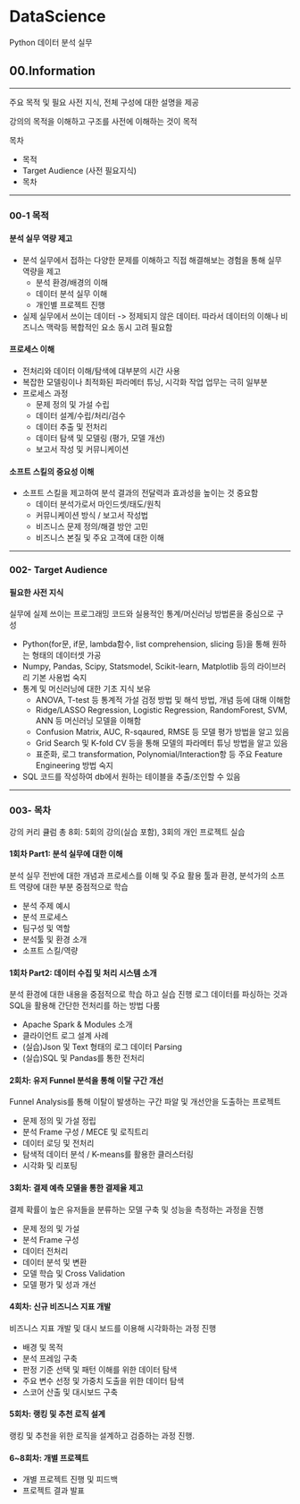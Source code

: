 # DataScience
Python 데이터 분석 실무

## 00.Information
-------------------------------------------------

주요 목적 및 필요 사전 지식, 전체 구성에 대한 설명을 제공

강의의 목적을 이해하고 구조를 사전에 이해하는 것이 목적

목차 
- 목적
- Target Audience (사전 필요지식)
- 목차
-------------------------------------------------
### 00-1 목적

#### 분석 실무 역량 제고
  * 분석 실무에서 접하는 다양한 문제를 이해하고 직접 해결해보는 경험을 통해 실무 역량을 제고
    * 분석 환경/배경의 이해
    * 데이터 분석 실무 이해
    * 개인별 프로젝트 진행
   * 실제 실무에서 쓰이는 데이터 -> 정제되지 않은 데이터. 따라서 데이터의 이해나 비즈니스 맥락등 복합적인 요소 동시 고려 필요함

#### 프로세스 이해
  * 전처리와 데이터 이해/탐색에 대부분의 시간 사용
  * 복잡한 모델링이나 최적화된 파라메터 튜닝, 시각화 작업 업무는 극히 일부분
  * 프로세스 과정
    * 문제 정의 및 가설 수립
    * 데이터 설계/수립/처리/검수
    * 데이터 추출 및 전처리
    * 데이터 탐색 및 모델링 (평가, 모델 개선)
    * 보고서 작성 및 커뮤니케이션

#### 소프트 스킬의 중요성 이해
  * 소프트 스킬을 제고하여 분석 결과의 전달력과 효과성을 높이는 것 중요함
    * 데이터 분석가로서 마인드셋/태도/원칙
    * 커뮤니케이션 방식 / 보고서 작성법
    * 비즈니스 문제 정의/해결 방안 고민
    * 비즈니스 본질 및 주요 고객에 대한 이해


-------------------------------------------------
### 002- Target Audience

#### 필요한 사전 지식

실무에 실제 쓰이는 프로그래밍 코드와 실용적인 통계/머신러닝 방법론을 중심으로 구성

* Python(for문, if문, lambda함수, list comprehension, slicing 등)을 통해 원하는 형태의 데이터셋 가공
* Numpy, Pandas, Scipy, Statsmodel, Scikit-learn, Matplotlib 등의 라이브러리 기본 사용법 숙지
* 통계 및 머신러닝에 대한 기초 지식 보유
  * ANOVA, T-test 등 통계적 가설 검정 방법 및 해석 방법, 개념 등에 대해 이해함
  * Ridge/LASSO Regression, Logistic Regression, RandomForest, SVM, ANN 등 머신러닝 모델을 이해함
  * Confusion Matrix, AUC, R-sqaured, RMSE 등 모델 평가 방법을 알고 있음
  * Grid Search 및 K-fold CV 등을 통해 모델의 파라메터 튜닝 방법을 알고 있음
  * 표준화, 로그 transformation, Polynomial/Interaction항 등 주요 Feature Engineering 방법 숙지
* SQL 코드를 작성하여 db에서 원하는 테이블을 추출/조인할 수 있음
---------------------------------------------------------------------
### 003- 목차

강의 커리 큘럼 총 8회: 5회의 강의(실습 포함), 3회의 개인 프로젝트 실습

#### 1회차 Part1: 분석 실무에 대한 이해

분석 실무 전반에 대한 개념과 프로세스를 이해 및 주요 활용 툴과 환경, 분석가의 소프트 역량에 대한 부분 중점적으로 학습

* 분석 주제 예시
* 분석 프로세스
* 팀구성 및 역할
* 분석툴 및 환경 소개
* 소프트 스킬/역량

#### 1회차 Part2: 데이터 수집 및 처리 시스템 소개

분석 환경에 대한 내용을 중점적으로 학습 하고 실습 진행
로그 데이터를 파싱하는 것과 SQL을 활용해 간단한 전처리를 하는 방법 다룸

* Apache Spark & Modules 소개
* 클라이언트 로그 설계 사례
* (실습)Json 및 Text 형태의 로그 데이터 Parsing
* (실습)SQL 및 Pandas를 통한 전처리


#### 2회차: 유저 Funnel 분석을 통해 이탈 구간 개선
Funnel Analysis를 통해 이탈이 발생하는 구간 파알 및 개선안을 도출하는 프로젝트

* 문제 정의 및 가설 정립
* 분석 Frame 구성 / MECE 및 로직트리
* 데이터 로딩 및 전처리
* 탐색적 데이터 분석 / K-means를 활용한 클러스터링
* 시각화 및 리포팅

#### 3회차: 결제 예측 모델을 통한 결제율 제고
결제 확률이 높은 유저들을 분류하는 모델 구축 및 성능을 측정하는 과정을 진행

* 문제 정의 및 가설
* 분석 Frame 구성
* 데이터 전처리
* 데이터 분석 및 변환
* 모델 학습 및 Cross Validation
* 모델 평가 및 성과 개선

#### 4회차: 신규 비즈니스 지표 개발
비즈니스 지표 개발 및 대시 보드를 이용해 시각화하는 과정 진행

* 배경 및 목적
* 분석 프레임 구축
* 판정 기준 선택 및 패턴 이해를 위한 데이터 탐색
* 주요 변수 선정 및 가중치 도출을 위한 데이터 탐색
* 스코어 산출 및 대시보드 구축

#### 5회차: 랭킹 및 추천 로직 설계
랭킹 및 추천을 위한 로직을 설계하고 검증하는 과정 진행.

#### 6~8회차: 개별 프로젝트

* 개별 프로젝트 진행 및 피드백
* 프로젝트 결과 발표
